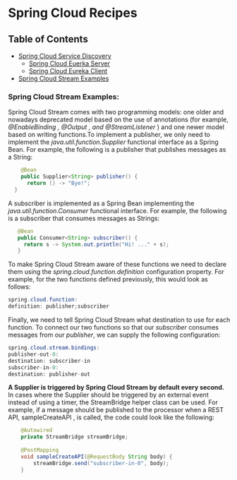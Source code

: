 # Spring Cloud Recipes

## Table of Contents
* [Spring Cloud Service Discovery](#spring-cloud-service-discovery)
    * [Spring Cloud Euerka Server](#spring-cloud-eureka-server)
    * [Spring Cloud Eureka Client](#spring-cloud-eureka-client)
* [Spring Cloud Stream Examples](#spring-cloud-stream-examples)


### Spring Cloud Stream Examples:

Spring Cloud Stream comes with two programming models: one older and nowadays deprecated model based on the use of annotations 
(for example, *@EnableBinding , @Output , and @StreamListener* ) 
and one newer model based on writing functions.To implement a publisher, we only need to implement the *java.util.function.Supplier* functional interface as a Spring Bean. 
For example, the following is a publisher that publishes messages as a String:
```java
    @Bean
    public Supplier<String> publisher() {
      return () -> "Bye!";
  }
```
A subscriber is implemented as a Spring Bean implementing the *java.util.function.Consumer* functional interface. For example, the following is a
subscriber that consumes messages as Strings:
```java
   @Bean
   public Consumer<String> subscriber() {
     return s -> System.out.println("Hi! ..." + s);
   }
```
To make Spring Cloud Stream aware of these functions we need to declare them using the *spring.cloud.function.definition* configuration property. For example, for the two functions defined previously, this would look as follows:
```java 
spring.cloud.function:
definition: publisher;subscriber
```
Finally, we need to tell Spring Cloud Stream what destination to use for each function. To connect our two functions so that our *subscriber* consumes messages from our *publisher*, we can supply the following configuration:
```java
spring.cloud.stream.bindings:
publisher-out-0:
destination: subscriber-in
subscriber-in-0:
destination: publisher-out
```
**A Supplier is triggered by Spring Cloud Stream by default every second.**
In cases where the Supplier should be triggered by an external event instead of using a timer, the StreamBridge helper class can be used.
For example, if a message should be published to the processor when a REST API, sampleCreateAPI , is called, the code could look like the following:
```java
    @Autowired
    private StreamBridge streamBridge;
    
    @PostMapping
    void sampleCreateAPI(@RequestBody String body) {
        streamBridge.send("subscriber-in-0", body);
    }
```
